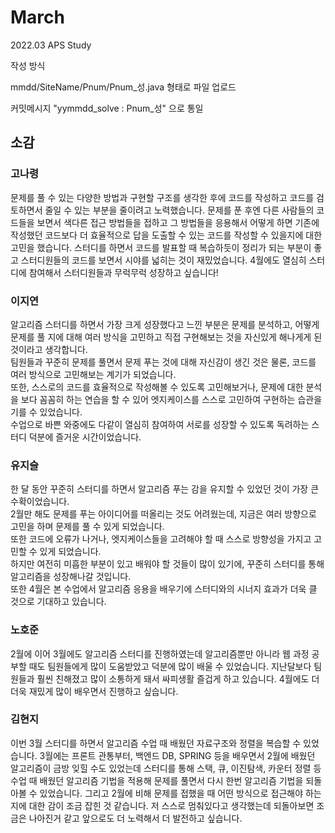 # March
2022.03 APS Study

작성 방식

mmdd/SiteName/Pnum/Pnum_성.java 형태로 파일 업로드

커밋메시지 "yymmdd_solve : Pnum_성" 으로 통일

## 소감

### 고나령

문제를 풀 수 있는 다양한 방법과 구현할 구조를 생각한 후에 코드를 작성하고 코드를 검토하면서 줄일 수 있는 부분을 줄이려고 노력했습니다. 
문제를 푼 후엔 다른 사람들의 코드들을 보면서 색다른 접근 방법들을 접하고 그 방법들을 응용해서 어떻게 하면 기존에 작성했던 코드보다 더 효율적으로 답을 도출할 수 있는 코드를 작성할 수 있을지에 대한 고민을 했습니다.
스터디를 하면서 코드를 발표할 때 복습하듯이 정리가 되는 부분이 좋고 스터디원들의 코드를 보면서 시야를 넓히는 것이 재밌었습니다.
4월에도 열심히 스터디에 참여해서 스터디원들과 무럭무럭 성장하고 싶습니다!

### 이지연 

알고리즘 스터디를 하면서 가장 크게 성장했다고 느낀 부분은 문제를 분석하고, 어떻게 문제를 풀 지에 대해 여러 방식을 고민하고 직접 구현해보는 것을 자신있게 해나게게 된 것이라고 생각합니다.       
팀원들과 꾸준히 문제를 풀면서 문제 푸는 것에 대해 자신감이 생긴 것은 물론, 코드를 여러 방식으로 고민해보는 계기가 되었습니다.       
또한, 스스로의 코드를 효율적으로 작성해볼 수 있도록 고민해보거나, 문제에 대한 분석을 보다 꼼꼼히 하는 연습을 할 수 있어 엣지케이스를 스스로 고민하여 구현하는 습관을 기를 수 있었습니다.        
수업으로 바쁜 와중에도 다같이 열심히 참여하여 서로를 성장할 수 있도록 독려하는 스터디 덕분에 즐거운 시간이었습니다.

### 유지슬

한 달 동안 꾸준히 스터디를 하면서 알고리즘 푸는 감을 유지할 수 있었던 것이 가장 큰 수확이었습니다.        
2월만 해도 문제를 푸는 아이디어를 떠올리는 것도 어려웠는데, 지금은 여러 방향으로 고민을 하며 문제를 풀 수 있게 되었습니다.        
또한 코드에 오류가 나거나, 엣지케이스들을 고려해야 할 때 스스로 방향성을 가지고 고민할 수 있게 되었습니다.         
하지만 여전히 미흡한 부분이 있고 배워야 할 것들이 많이 있기에, 꾸준히 스터디를 통해 알고리즘을 성장해나갈 것입니다.         
또한 4월은 본 수업에서 알고리즘 응용을 배우기에 스터디와의 시너지 효과가 더욱 클 것으로 기대하고 있습니다.          

### 노호준

2월에 이어 3월에도 알고리즘 스터디를 진행하였는데 알고리즘뿐만 아니라 웹 과정 공부할 때도 팀원들에게 많이 도움받았고 덕분에 많이 배울 수 있었습니다. 지난달보다 팀원들과 훨씬 친해졌고 많이 소통하게 돼서 싸피생활 즐겁게 하고 있습니다. 4월에도 더더욱 재밌게 많이 배우면서 진행하고 싶습니다.

### 김현지

이번 3월 스터디를 하면서 알고리즘 수업 때 배웠던 자료구조와 정렬을 복습할 수 있었습니다. 3월에는 프론트 관통부터, 백엔드 DB, SPRING 등을 배우면서 2월에 배웠던 알고리즘이 금방 잊힐 수도 있었는데 스터디를 통해 스택, 큐, 이진탐색, 카운터 정렬 등 수업 때 배웠던 알고리즘 기법을 적용해 문제를 풀면서 다시 한번 알고리즘 기법을 되돌아볼 수 있었습니다. 
그리고 2월에 비해 문제를 접했을 때 어떤 방식으로 접근해야 하는지에 대한 감이 조금 잡힌 것 같습니다. 저 스스로 멈춰있다고 생각했는데 되돌아보면 조금은 나아진거 같고 앞으로도 더 노력해서 더 발전하고 싶습니다.
